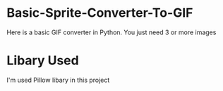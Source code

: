 # Basic-Sprite-Converter-To-GIF

Here is a basic GIF converter in Python.
You just need 3 or more images

# Libary Used

I'm used Pillow libary in this project
